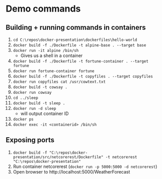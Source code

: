 Demo commands
=============

Building + running commands in containers
-----------------

1. `cd C:\repos\docker-presentation\dockerfiles\hello-world`
2. `docker build -f ./Dockerfile -t alpine-base . --target base`
3. `docker run -it alpine /bin/sh`
    - Gives us a shell in a container
4. `docker build -f ./Dockerfile -t fortune-container . --target fortune`
5. `docker run fortune-container fortune`
6. `docker build -f ./Dockerfile -t copyfiles . --target copyfiles`
7. `docker run copyfiles cat /usr/cowtext.txt`
8. `docker build -t cowsay .`
9. `docker run cowsay`
10. `cd ../sleep`
11. `docker build -t sleep .`
12. `docker run -d sleep`
    - will output container ID 
13.  `docker ps` 
14.  `docker exec -it <containerid> /bin/sh`

Exposing ports
--------------

1. `docker build -f "C:\repos\docker-presentation/src/netcorerest/Dockerfile" -t netcorerest "C:\repos\docker-presentation"`
2. Run container netcorerest (`docker run -p 5000:5000 -d netcorerest`)
3. Open browser to http://localhost:5000/WeatherForecast
